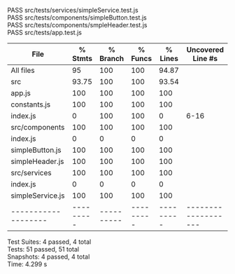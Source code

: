  PASS  src/tests/services/simpleService.test.js  
 PASS  src/tests/components/simpleButton.test.js  
 PASS  src/tests/components/smpleHeader.test.js  
 PASS  src/tests/app.test.js  
 
File               | % Stmts | % Branch | % Funcs | % Lines | Uncovered Line #s
-------------------|---------|----------|---------|---------|-------------------
All files          |      95 |      100 |     100 |   94.87 |
 src               |   93.75 |      100 |     100 |   93.54 |
  app.js           |     100 |      100 |     100 |     100 |
  constants.js     |     100 |      100 |     100 |     100 |
  index.js         |       0 |      100 |     100 |       0 | 6-16
 src/components    |     100 |      100 |     100 |     100 |
  index.js         |       0 |        0 |       0 |       0 |
  simpleButton.js  |     100 |      100 |     100 |     100 |
  simpleHeader.js  |     100 |      100 |     100 |     100 |
 src/services      |     100 |      100 |     100 |     100 |
  index.js         |       0 |        0 |       0 |       0 |
  simpleService.js |     100 |      100 |     100 |     100 |
-------------------|---------|----------|---------|---------|-------------------

Test Suites: 4 passed, 4 total  
Tests:       51 passed, 51 total  
Snapshots:   4 passed, 4 total  
Time:        4.299 s  
